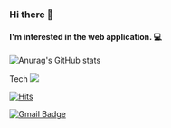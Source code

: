 ### Hi there 👋

#### I'm interested in the web application. 💻

![Anurag's GitHub stats](https://github-readme-stats.vercel.app/api?username=sumiini&show_icons=true&theme=dracula)


Tech
<a href="" target="_blank"><img src="https://img.shields.io/badge/-React.js-blue?style=flat-square&logo=React&logoColor=white"/></a>

[![Hits](https://hits.seeyoufarm.com/api/count/incr/badge.svg?url=https%3A%2F%2Fgithub.com%2Fsumiini%2Fhit-counter&count_bg=%2379C83D&title_bg=%23555555&icon=&icon_color=%23E7E7E7&title=hits&edge_flat=false)](https://hits.seeyoufarm.com)


  [![Gmail Badge](https://img.shields.io/badge/Gmail-d14836?style=flat-square&logo=Gmail&logoColor=white&link=mailto:snugyun01@gmail.com)](mailto:sumiini515@gmail.com)
	

